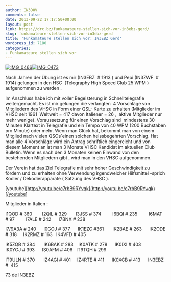 ```yaml
---
author: IN3DOV
comments: false
date: 2013-09-22 17:17:50+00:00
layout: post
link: https://drc.bz/funkamateure-stellen-sich-vor-in3ebz-gerd/
slug: funkamateure-stellen-sich-vor-in3ebz-gerd
title: 'Funkamateure stellen sich vor: IN3EBZ Gerd'
wordpress_id: 7180
categories:
- Funkamateure stellen sich vor
---
```


[![IMG_0466](https://drc.bz/wp-content/uploads/2013/09/IMG_0466-300x225.jpg)](https://drc.bz/wp-content/uploads/2013/09/IMG_0466.jpg)[![IMG_0473](https://drc.bz/wp-content/uploads/2013/09/IMG_0473-300x225.jpg)](https://drc.bz/wp-content/uploads/2013/09/IMG_0473.jpg)




Nach Jahren der Übung ist es mir (IN3EBZ  # 1913 ) und Pepi (IN3ZWF  # 1914) gelungen in den HSC  (Telegraphy High Speed Club 25 WPM ) aufgenommen zu werden .




Im Anschluss habe ich mit voller Begeisterung in Schnelltelegrafie weitergemacht. Es ist mir gelungen die verlangten  4 Vorschläge von Mitgliedern des VHSC in Form einer QSL- Karte zu erhalten (Mitglieder im VHSC seit 1961  Weltweit = 417 davon Italiener = 26 ,  aktive Mitglieder nur mehr wenige). Voraussetzung für einen Vorschlag sind  mindestens 30 Minuten Klartext in Telegrafie und ein Tempo von 40 WPM (200 Buchstaben pro Minute) oder mehr. Wenn man Glück hat, bekommt man von einem Mitglied nach vielen QSOs`einen solchen heissbegehrten Vorschlag. Hat man alle 4 Vorschläge wird ein Antrag schriftlich eingereicht und von diesem Moment an ist man 3 Monate VHSC Kandidat im aktuellen Club Bulletin. Wenn es nach den 3 Monaten keinen Einwand von den bestehenden Mitgliedern gibt , wird man in den VHSC aufgenommen.




Der Verein hat das Ziel Telegrafie mit sehr hoher Geschwindigkeit zu fördern und zu erhalten ohne Verwendung irgendwelcher Hilfsmittel -sprich Kodier / Dekodierapparate ( Satzung des VHSC ).




[youtube][http://youtu.be/c7rbB9RYvqk](http://youtu.be/c7rbB9RYvqk)[/youtube]


Mitglieder in Italien :

I1QOD # 360        I2QIL # 329       I3JSS # 374         I6BQI # 235         I6MAT # 97         I7ALE # 242      I7BNX # 238

I7/9A3A # 240      I0GOJ # 377      IK1EZC #361       IK2BAE # 263      IK2ODE # 318     IK2RMZ # 163   IK4VFD # 405

IK5ZQB # 384       IK6BAK # 283    IK0ATK # 278      IK0IXI # 403         IK0YGJ # 393      IS0AFM # 406   IT9TQH # 299

IT9ULN # 370       IZ4AGI # 401     IZ4RTE # 411      IK0XCB # 413      IN3EBZ #  415

73 de IN3EBZ




